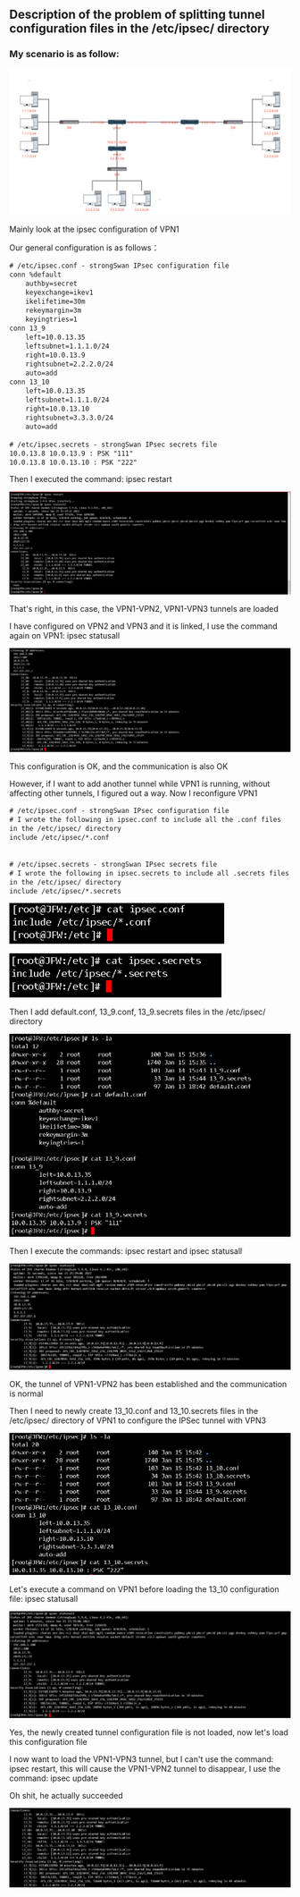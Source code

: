 ## Description of the problem of splitting tunnel configuration files in the /etc/ipsec/ directory

### My scenario is as follow:

![topology](./1.png)

Mainly look at the ipsec configuration of VPN1

Our general configuration is as follows：

```shell
# /etc/ipsec.conf - strongSwan IPsec configuration file
conn %default
    authby=secret
    keyexchange=ikev1
    ikelifetime=30m
    rekeymargin=3m
    keyingtries=1
conn 13_9
    left=10.0.13.35
    leftsubnet=1.1.1.0/24
    right=10.0.13.9
    rightsubnet=2.2.2.0/24
    auto=add
conn 13_10
    left=10.0.13.35
    leftsubnet=1.1.1.0/24
    right=10.0.13.10
    rightsubnet=3.3.3.0/24
    auto=add
    
# /etc/ipsec.secrets - strongSwan IPsec secrets file
10.0.13.8 10.0.13.9 : PSK "111"
10.0.13.8 10.0.13.10 : PSK "222"
```

Then I executed the command: ipsec restart

<img src="./2.png" alt="2"  />

That's right, in this case, the VPN1-VPN2, VPN1-VPN3 tunnels are loaded

I have configured on VPN2 and VPN3 and it is linked, I use the command again on VPN1: ipsec statusall

![3](./3.png)

This configuration is OK, and the communication is also OK

However, if I want to add another tunnel while VPN1 is running, without affecting other tunnels, I figured out a way. Now I reconfigure VPN1

```shell
# /etc/ipsec.conf - strongSwan IPsec configuration file
# I wrote the following in ipsec.conf to include all the .conf files in the /etc/ipsec/ directory
include /etc/ipsec/*.conf


# /etc/ipsec.secrets - strongSwan IPsec secrets file
# I wrote the following in ipsec.secrets to include all .secrets files in the /etc/ipsec/ directory
include /etc/ipsec/*.secrets
```

![4](./4.png)



![5](./5.png)

Then I add default.conf, 13_9.conf, 13_9.secrets files in the /etc/ipsec/ directory

![6](./6.png)

Then I execute the commands: ipsec restart and ipsec statusall

![7](./7.png)

OK, the tunnel of VPN1-VPN2 has been established and the communication is normal

Then I need to newly create 13_10.conf and 13_10.secrets files in the /etc/ipsec/ directory of VPN1 to configure the IPSec tunnel with VPN3

![8](./8.png)

Let's execute a command on VPN1 before loading the 13_10 configuration file: ipsec statusall

![10](./10.png)

Yes, the newly created tunnel configuration file is not loaded, now let's load this configuration file

I now want to load the VPN1-VPN3 tunnel, but I can't use the command: ipsec restart, this will cause the VPN1-VPN2 tunnel to disappear, I use the command: ipsec update

Oh shit, he actually succeeded

![11](./11.png)

